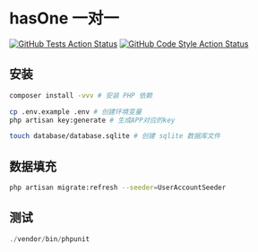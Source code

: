 # hasOne 一对一

[![GitHub Tests Action Status](https://github.com/curder/larave-relationships-demo/actions/workflows/run-test.yml/badge.svg)](https://github.com/curder/larave-relationships-demo/actions?query=run-test%3Ahas-one)
[![GitHub Code Style Action Status](https://github.com/curder/larave-relationships-demo/actions/workflows/php-cs-fixer.yml/badge.svg)](https://github.com/curder/larave-relationships-demo/actions?query=workflow%3A"Check+%26+fix+styling"+branch%3Ahas-one)

## 安装

```bash
composer install -vvv # 安装 PHP 依赖

cp .env.example .env # 创建环境变量
php artisan key:generate # 生成APP对应的key

touch database/database.sqlite # 创建 sqlite 数据库文件
```

## 数据填充

```bash
php artisan migrate:refresh --seeder=UserAccountSeeder
```

## 测试

```php
./vendor/bin/phpunit
```
